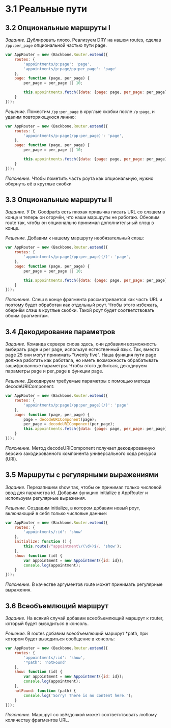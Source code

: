 # 3.1 Реальные пути

## 3.2 Опциональные маршруты I

_Задание._
Дублировать плохо. Реализуем DRY на нашем routes, сделав `/pp:per_page` опциональной частью пути page.
```javascript
var AppRouter = new (Backbone.Router.extend({
    routes: {
        'appointments/p:page': 'page',
        'appointments/p:page/pp:per_page': 'page'
    },
    page: function (page, per_page) {
        per_page = per_page || 10;

        this.appointments.fetch({data: {page: page, per_page: per_page}});
    }
}));
```

_Решение._
Поместим `/pp:per_page` в круглые скобки после `/p:page`, и удалим повторяющуюся линию:
```javascript
var AppRouter = new (Backbone.Router.extend({
    routes: {
        'appointments/p:page(/pp:per_page)': 'page',
    },
    page: function (page, per_page) {
        per_page = per_page || 10;

        this.appointments.fetch({data: {page: page, per_page: per_page}});
    }
}));
```

_Пояснение._
Чтобы пометить часть роута как опциональную, нужно обернуть её в круглые скобки

## 3.3 Опциональные маршруты II

_Задание._
У Dr. Goodparts есть плохая привычка писать URL со слэшем в конце и теперь он огорчён, что наши маршруты не работаю. Обновим route так, чтобы он опционально принимал дополнительный слэш в конце.

_Решение._
Добавим к нашему маршруту необязательный слэш:
```javascript
var AppRouter = new (Backbone.Router.extend({
    routes: {
        'appointments/p:page(/pp:per_page)(/)': 'page',
    },
    page: function (page, per_page) {
        per_page = per_page || 10;

        this.appointments.fetch({data: {page: page, per_page: per_page}});
    }
}));
```

_Пояснение._
Слеш в конце фрагмента рассматривается как чаcть URL и поэтому будет обработан как отдельный роут. Чтобы этого избежать, обернём слэш в круглые скобки. Такой роут будет соответствовать обоим фрагментам.

## 3.4 Декодирование параметров

_Задание._
Команда сервера снова здесь, они добавили возможность выбирать page и per page, используя естественный язык. Так, вместо page 25 они могут принимать "twenty five". Наша функция пути page должна работать как работала, но иметь возможность обрабатывать зашифрованные параметры. Чтобы этого добиться, декодируем параметры page и per_page в функции page.

_Решение._
Декодируем требуемые параметры с помощью метода decodeURIComponent:
```javascript
var AppRouter = new (Backbone.Router.extend({
    routes: {
        'appointments/p:page(/pp:per_page)(/)': 'page'
    },
    page: function (page, per_page) {
        page = decodeURIComponent(page);
        per_page = decodeURIComponent(per_page);
        this.appointments.fetch({data: {page: page, per_page: per_page}});
    }
}));
```

_Пояснение._
Метод decodeURIComponent получает декодированную версию закодированного компонента универсального кода ресурса (URI).

## 3.5 Маршруты с регулярными выражениями

_Задание._
Перезапишем show так, чтобы он принимал только числовой ввод для параметра id. Добавим функцию initialize в AppRouter и используем регулярные выражения.

_Решение._
Создадим initialize, в котором добавим новый роут, включающий в себя только числовые данные:
```javascript
var AppRouter = new (Backbone.Router.extend({
    routes: {
        'appointments/:id': 'show'
    },
    initialize: function () {
        this.route(/^appointment\/(\d+)$/, 'show');
    },
    show: function (id) {
        var appointment = new Appointment({id: id});
        console.log(appointment);
    }
}));
```

_Пояснение._
В качестве аргументов route может принимать регулярные выражения.

## 3.6 Всеобъемлющий маршрут

_Задание._
На всякий случай добавим всеобъемлющий маршрут к router, который будет выводиться в консоль.

_Решение._
В routes добавим всеобъемлющий маршрут *path, при котором будет выводиться сообщение в консоль:
```javascript
var AppRouter = new (Backbone.Router.extend({
    routes: {
        'appointments/:id': 'show',
        '*path': 'notFound'
    },
    show: function (id) {
        var appointment = new Appointment({id: id});
        console.log(appointment);
    },
    notFound: function (path) {
        console.log('Sorry! There is no content here.');
    }
}));
```

_Пояснение._
Маршрут со звёздочкой может соответствовать любому количеству фрагментов URL.